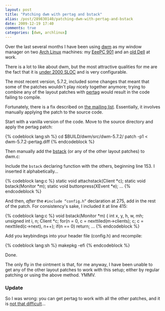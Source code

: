 ```yaml
---
layout: post
title: "Patching dwm with pertag and bstack"
alias: /post/289830140/patching-dwm-with-pertag-and-bstack
date: 2009-12-19 17:40
comments: true
categories: [dwm, archlinux]
---
```

Over the last several months I have been using [dwm](http://dwm.suckless.org/) 
as my window manager on two [Arch Linux](http://www.archlinux.org/)
machines:  my <a href="http://www.flickr.com/photos/jasonwryan/4196530478/" title="Flickr image"
target="_blank">EeePC 901</a> and an <a href="http://www.flickr.com/photos/jasonwryan/4193384965/" title="Flickr image"
target="_blank">old Dell</a> at work.

There is a lot to like about dwm, but the most attractive qualities for me
are the fact that it is [under 2000 SLOC](http://en.wikipedia.org/wiki/Source_lines_of_code) 
and is very configurable.

The most recent version, 5.7.2, included some changes that meant that some
of the patches wouldn't play nicely together anymore; trying to combine
any of the layout patches with [pertag](http://dwm.suckless.org/patches/pertag)
would result in the code failing to compile.

Fortunately, there is a fix described on [the mailing list](http://lists.suckless.org/dev/0911/2317.html).
Essentially, it involves manually applying the patch to the source code.

Start with a vanilla version of the code. Move to the source directory and
apply the pertag patch:

{% codeblock lang:sh %}
cd $BUILD/dwm/src/dwm-5.7.2/ patch -p1 < dwm-5.7.2-pertag.diff
{% endcodeblock %}

Then manually add the [bstack](http://dwm.suckless.org/patches/bottom_stack) 
(or any of the other layout patches) to <span class="file">dwm.c</span>:

Include the `bstack` declaring function with the others, beginning line 153. I
inserted it alphabetically…

{% codeblock lang:c %}
static void attachstack(Client *c); 
static void bstack(Monitor *m);
static void buttonpress(XEvent *e);
…
{% endcodeblock %}

And then, *after* the `#include “config.h”` declaration at
275, add in the rest of the patch. For consistency's sake, I included it
at line 415:

{% codeblock lang:c %}
void bstack(Monitor *m) { 
  int x, y, h, w, mh; 
  unsigned int i, n;
  Client *c; for(n = 0, c = nexttiled(m-&gt;clients); c; c = nexttiled(c-&gt;next), n++); 
  if(n == 0) 
return;
…
{% endcodeblock %}

Add you keybindings into your header file (<span class="file">config.h</span>) and recompile:

{% codeblock lang:sh %}
makepkg -efi
{% endcodeblock %}

Done.

The only fly in the ointment is that, for me anyway, I have been unable to
get any of the other layout patches to work with this setup; either by regular
patching or using the above method. YMMV.

### Update
So I was wrong: you can get pertag to work with all the
other patches, and it is [not that difficult](http://jasonwryan.com/blog/2010/03/02/patching-dwm/)…

